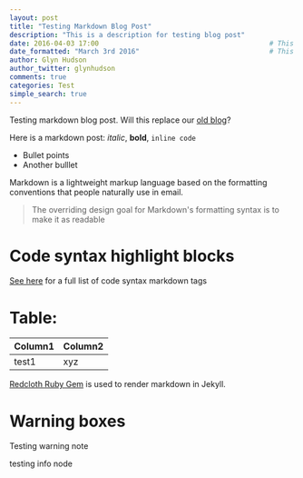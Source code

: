 ```yaml
---
layout: post
title: "Testing Markdown Blog Post"
description: "This is a description for testing blog post"
date: 2016-04-03 17:00                                          # This is the indexed published time and date
date_formatted: "March 3rd 2016"                                # This is the public facing date on the post
author: Glyn Hudson
author_twitter: glynhudson
comments: true
categories: Test
simple_search: true
---
```


Testing markdown blog post. Will this replace our [old blog](http://openenergymonitor.blogspot.com)?

Here is a markdown post: *italic*, **bold**, `inline code`

 - Bullet points
 - Another bulllet
 
Markdown is a lightweight markup language based on the formatting conventions that people naturally use in email.

> The overriding design goal for Markdown's
> formatting syntax is to make it as readable

# Code syntax highlight blocks

[See here](http://coapp.org/reference/garrett-flavored-markdown.html#code) for a full list of code syntax markdown tags


# Table:

| Column1      | Column2            |
| :----------- |:-------------------|
| test1        | xyz                |



[Redcloth Ruby Gem](https://github.com/vmg/redcarpet) is used to render markdown in Jekyll.

# Warning boxes

<p class='note warning'>
Testing warning note
</p>

<p class='note'>
testing info node
</p>

